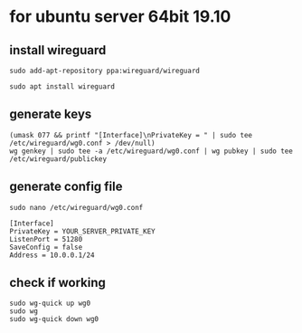 # for ubuntu server 64bit 19.10


## install wireguard
```
sudo add-apt-repository ppa:wireguard/wireguard
```

```
sudo apt install wireguard
```

## generate keys 
```
(umask 077 && printf "[Interface]\nPrivateKey = " | sudo tee /etc/wireguard/wg0.conf > /dev/null)
wg genkey | sudo tee -a /etc/wireguard/wg0.conf | wg pubkey | sudo tee /etc/wireguard/publickey
```

## generate config file
```
sudo nano /etc/wireguard/wg0.conf

[Interface]
PrivateKey = YOUR_SERVER_PRIVATE_KEY
ListenPort = 51280
SaveConfig = false
Address = 10.0.0.1/24
```
## check if working
```
sudo wg-quick up wg0
sudo wg
sudo wg-quick down wg0
```

## 
